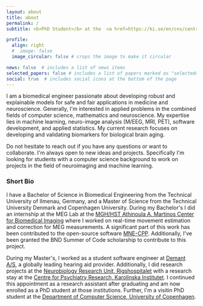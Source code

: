 ```yaml
---
layout: about
title: about
permalink: /
subtitle: <b>PhD Student</b> at the  <a href=https://ki.se/en/cns/centre-for-psychiatry-research>Centre for Psychiatry Research, Karolinska Institutet</a> and <a href=https://nru.dk/index.php>Neurobiology Research Unit, Rigshospitalet</a>.

profile:
  align: right
  #  image: false
  image_circular: false # crops the image to make it circular

news: false  # includes a list of news items
selected_papers: false # includes a list of papers marked as "selected={true}"
social: true  # includes social icons at the bottom of the page
---
```


I am a biomedical engineer passionate about developing robust and explainable models for safe and fair applications in medicine and neuroscience. Generally, I'm interested in applied problems in the combined fields of computer science, mathematics and neuroscience. My expertise lies in machine learning, neuro-image analysis (M/EEG, MRI, PET), software development, and applied statistics. My current research focuses on developing and validating biomarkers for biological brain aging.

Do not hesitate to reach out if you have any questions or want to collaborate. I'm always open to new ideas and projects. Specifically I'm looking for students with a computer science background to work on projects in the field of neuroimaging and machine learning.

### Short Bio
I have a Bachelor of Science in Biomedical Engineering from the Technical University of Ilmenau, Germany, and a Master of Science from the Technical University Denmark and Copenhagen University. During my Bachelor's I did an internship at the MEG Lab at the [MGH/HST Athinoula A. Martinos Center for Biomedical Imaging](https://www.martinos.org) where I worked on real-time movement estimation and correction for MEG measurements. A significant part of this work has been contributed to the open-source software [MNE-CPP](https://mne-cpp.org). Additionally, I've been granted the BND Summer of Code scholarship to contribute to this project. 

During my Master's, I worked as a student software engineer at [Demant A/S](https://www.demant.com), a globally leading hearing aid provider. Additionally, I did research projects at the [Neurobiology Research Unit, Rigshospitalet](https://nru.dk/index.php) with a research stay at the [Centre for Psychiatry Research, Karolinska Institutet](https://ki.se/en/cns/centre-for-psychiatry-research). I continued this appointment as a research assistant after graduating and am now enrolled as a PhD student at those institutions. Further, I'm a visitin PhD student at the [Department of Computer Science, University of Copenhagen](https://di.ku.dk/english/).